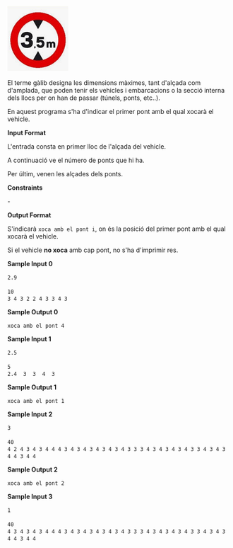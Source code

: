 ![image](1604313863-82312e7a2f-galib.png)

El terme gàlib designa les dimensions màximes, tant d'alçada com
d'amplada, que poden tenir els vehicles i embarcacions o la secció
interna dels llocs per on han de passar (túnels, ponts, etc..).

En aquest programa s'ha d'indicar el primer pont amb el qual xocarà el
vehicle.

**Input Format**

L'entrada consta en primer lloc de l'alçada  del vehicle.

A continuació ve el número  de ponts que hi ha.

Per últim, venen les alçades dels  ponts.

**Constraints**

\-

**Output Format**

S'indicarà `xoca amb el pont i`, on  és la posició del primer pont amb
el qual xocarà el vehicle.

Si el vehicle **no xoca** amb cap pont, no s'ha d'imprimir res.

**Sample Input 0**

``` 
2.9

10
3 4 3 2 2 4 3 3 4 3  
```

**Sample Output 0**

    xoca amb el pont 4

**Sample Input 1**

    2.5
    
    5
    2.4  3  3  4  3

**Sample Output 1**

    xoca amb el pont 1

**Sample Input 2**

    3
    
    40
    4 2 4 3 4 3 4 4 4 3 4 3 4 3 4 3 4 3 4 3 3 3 4 3 4 3 4 3 4 3 3 4 3 4 3 4 4 3 4 4

**Sample Output 2**

    xoca amb el pont 2

**Sample Input 3**

    1
    
    40
    4 3 4 3 4 3 4 4 4 3 4 3 4 3 4 3 4 3 4 3 3 3 4 3 4 3 4 3 4 3 3 4 3 4 3 4 4 3 4 4

